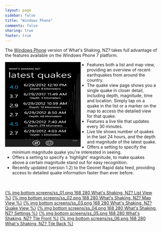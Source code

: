 ```yaml
---
layout: page
sidebar: false
title: "Windows Phone"
comments: false
sharing: true
footer: true
---
```


The [Windows Phone](http://www.windowsphone.com/en-NZ/apps/8c5077db-6a9a-4c29-b095-42fea91874d9) version of What's Shaking, NZ? takes full advantage of the features available on the Windows Phone 7 platform.

<div style="margin-bottom: 3.5em;">
<a href="screens/ss_01.png"><img class="bottom" src="screens/ss_01.png" width="250" height="280" title="What's Shaking, NZ? List View" style="float: left; margin-right: 1.5em; margin-bottom: 0.3em;"></a>
<ul>
<li>Features both a list and map view, providing an overview of recent earthquakes from around the country.</li>
<li>The quake view page shows you a single quake in closer detail, including depth, magnitude, time and location. Simply tap on a quake in the list or a marker on the map to access the detailed view for that quake.</li>
<li>Features a live tile that updates every 30 minutes.</li>
<li>Live tile shows number of quakes in the last 24 hours, and the depth and magnitude of the latest quake.</li>
<li>Offers a setting to specify the minimum magnitude quake you're interested in seeing.</li>
<li>Offers a setting to specify a 'highlight' magnitude, to make quakes above a certain magnitude stand out for easy recognition.</li>
<li>Recently updated (version 1.2) to the Geonet Rapid data feed, providing access to detailed quake information faster than ever before.</li>
</ul>
</div>

[{% img bottom screens/ss_01.png 168 280 What's Shaking, NZ? List View %}](screens/ss_01.png)
[{% img bottom screens/ss_02.png 168 280 What's Shaking, NZ? Map View %}](screens/ss_02.png)
[{% img bottom screens/ss_03.png 168 280 What's Shaking, NZ? Quake View %}](screens/ss_03.png)
[{% img bottom screens/ss_04.png 168 280 What's Shaking, NZ? Settings %}](screens/ss_04.png)
[{% img bottom screens/ss_05.png 168 280 What's Shaking, NZ? Tile Front %}](screens/ss_05.png)
[{% img bottom screens/ss_06.png 168 280 What's Shaking, NZ? Tile Back %}](screens/ss_06.png)